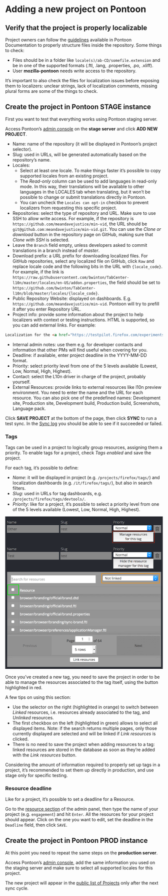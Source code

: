 # Adding a new project on Pontoon

## Verify that the project is properly localizable

Project owners can follow the [guidelines](https://mozilla-pontoon.readthedocs.io/en/latest/user/localizing-your-projects.html) available in Pontoon Documentation to properly structure files inside the repository. Some things to check:
* Files should be in a folder like `locale(s)/ab-CD/somefile.extension` and be in one of the supported formats (.ftl, .lang, .properties, .po, .xliff).
* User **mozilla-pontoon** needs write access to the repository.

It’s important to also check the files for localization issues before exposing them to localizers: unclear strings, lack of localization comments, missing plural forms are some of the things to check.

## Create the project in Pontoon STAGE instance

First you want to test that everything works using Pontoon staging server.

Access Pontoon’s [admin console](https://mozilla-pontoon-staging.herokuapp.com/admin/) on the **stage server** and click **ADD NEW PROJECT**.
* Name: name of the repository (it will be displayed in Pontoon’s project selector).
* Slug: used in URLs, will be generated automatically based on the repository’s name.
* Locales:
  * Select at least one locale. To make things faster it’s possible to copy supported locales from an existing project.
  * The *Read-only* column can be used to add languages in read-only mode. In this way, their translations will be available to other languages in the LOCALES tab when translating, but it won’t be possible to change or submit translations directly in Pontoon.
  * You can uncheck the `Locales can opt-in` checkbox to prevent localizers from requesting this specific project.
* Repositories: select the type of repository and URL. Make sure to use SSH to allow write access. For example, if the repository is `https://github.com/meandavejustice/min-vid`, the URL should be `git@github.com:meandavejustice/min-vid.git`. You can use the *Clone or download* button in the repository page on GitHub, making sure that *Clone with SSH* is selected.
* Leave the `Branch` field empty, unless developers asked to commit translations in a branch instead of *master*.
* Download prefix: a URL prefix for downloading localized files. For GitHub repositories, select any localized file on GitHub, click `Raw` and replace locale code and the following bits in the URL with `{locale_code}`. For example, if the link is `https://raw.githubusercontent.com/bwinton/TabCenter-l10n/master/locales/en-US/addon.properties`, the field should be set to `https://github.com/bwinton/TabCenter-l10n/blob/master/locales/{locale_code}`.
* Public Repository Website: displayed on dashboards. E.g. `https://github.com/meandavejustice/min-vid`. Pontoon will try to prefill it after you enter Repository URL.
* Project info: provide some information about the project to help localizers with context or testing instructions. HTML is supported, so you can add external links. For example:

```HTML
Localization for the <a href="https://testpilot.firefox.com/experiments/min-vid">Min Vid add-on</a>.
```

* Internal admin notes: use them e.g. for developer contacts and information that other PMs will find useful when covering for you.
* Deadline: if available, enter project deadline in the YYYY-MM-DD format.
* Priority: select priority level from one of the 5 levels available (Lowest, Low, Normal, High, Highest).
* Contact: select the L10n driver in charge of the project, probably yourself.
* External Resources: provide links to external resources like l10n preview environment. You need to enter the name and the URL for each resource. You can also pick one of the predefined names: Development site, Production site, Development build, Production build, Screenshots, Language pack.

Click **SAVE PROJECT** at the bottom of the page, then click **SYNC** to run a test sync. In the [Sync log](https://mozilla-pontoon-staging.herokuapp.com/sync/log/) you should be able to see if it succeeded or failed.

### Tags

Tags can be used in a project to logically group resources, assigning them a priority. To enable tags for a project, check *Tags enabled* and save the project.

For each tag, it’s possible to define:
* *Name*: it will be displayed in project (e.g. `/projects/firefox/tags/`) and localization dashboards (e.g. `/it/firefox/tags/`), but also in search filters.
* *Slug*: used in URLs for tag dashboards, e.g. `/projects/firefox/tags/devtools/`.
* *Priority*: like for a project, it’s possible to select a priority level from one of the 5 levels available (Lowest, Low, Normal, High, Highest).

![Tags resources](../../assets/images/pontoon/manage_tags_resources.png)

Once you’ve created a new tag, you need to save the project in order to be able to manage the resources associated to the tag itself, using the button highlighted in red.

A few tips on using this section:
* Use the selector on the right (highlighted in orange) to switch between *Linked* resources, i.e. resources already associated to the tag, and *Unlinked* resources.
* The first checkbox on the left (highlighted in green) allows to select all displayed items. Note: if the search returns multiple pages, only those currently displayed are selected and will be linked if *Link resources* is clicked.
* There is no need to save the project when adding resources to a tag: linked resources are stored in the database as soon as they’re added with the *Link resources* button.

Considering the amount of information required to properly set up tags in a project, it’s recommended to set them up directly in production, and use stage only for specific testing.

### Resource deadline

Like for a project, it’s possible to set a deadline for a Resource.

Go to the [resource section](https://pontoon.mozilla.org/a/base/resource/) of the admin panel, then type the name of your project (e.g. `engagement`) and hit `Enter`. All the resources for your project should appear. Click on the one you want to edit, set the deadline in the `Deadline` field, then click `SAVE`.

## Create the project in Pontoon PROD instance

At this point you need to repeat the same steps on the **production server**.

Access Pontoon’s [admin console](https://pontoon.mozilla.org/admin/), add the same information you used on the staging server and make sure to select all supported locales for this project.

The new project will appear in the [public list of Projects](https://pontoon.mozilla.org/projects/) only after the next sync cycle.
